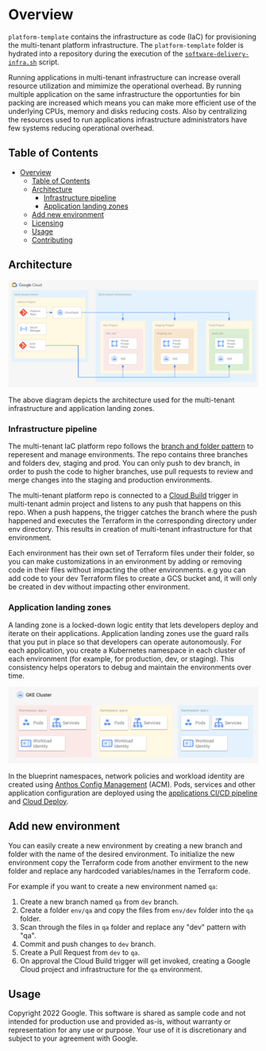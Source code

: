 # Overview

`platform-template` contains the infrastructure as code (IaC) for provisioning the multi-tenant platform infrastructure. The `platform-template` folder is hydrated into a repository during the execution of the [`software-delivery-infra.sh`][software-delivery-infra] script.

Running applications in multi-tenant infrastructure can increase overall resource utilization and mimimize the operational overhead.  By running multiple application on the same infrastructure the opportunties for bin packing are increased which means you can make more efficient use of the underlying CPUs, memory and disks reducing costs. Also by centralizing the resources used to run applications infrastructure administrators have few systems reducing operational overhead.

## Table of Contents

- [Overview](#overview)
  - [Table of Contents](#table-of-contents)
  - [Architecture](#architecture)
    - [Infrastructure pipeline](#infrastructure-pipeline)
    - [Application landing zones](#application-landing-zones)
  - [Add new environment](#add-new-environment)
  - [Licensing](#licensing)
  - [Usage](#usage)
  - [Contributing](#contributing)

## Architecture

![multi-tenant-architecture](../resources/multi-tenant-architecture.png)

The above diagram depicts the architecture used for the multi-tenant infrastructure and application landing zones.

### Infrastructure pipeline

The multi-tenant IaC platform repo follows the [branch and folder pattern][next19-infra-as-code]
to reperesent and manage environments. The repo contains three branches
and folders dev, staging and prod. You can only push to dev branch, in order
to push the code to higher branches, use pull requests to review and merge
changes into the staging and production environments.

The multi-tenant platform repo is connected to a [Cloud Build][cloud-build] trigger in multi-tenant admin project and listens to any push that happens on this repo. When a push happens, the trigger catches the branch where the push happened and executes the Terraform in the corresponding directory under env directory. This results in creation of multi-tenant infrastructure for that environment.

Each environment has their own set of Terraform files under their folder, so
you can make customizations in an environment by adding or removing code in
their files without impacting the other environments. e.g you can add code to
your dev Terraform files to create a GCS bucket and, it will only be created in
dev without impacting other environment.

### Application landing zones

A landing zone is a locked-down logic entity that lets developers deploy and iterate on their applications. Application landing zones use the guard rails that you put in place so that developers can operate autonomously. For each application, you create a Kubernetes namespace in each cluster of each environment (for example, for production, dev, or staging). This consistency helps operators to debug and maintain the environments over time.

![app-landing-zones](../resources/app-landing-zones.png)

In the blueprint namespaces, network policies and workload identity are created using [Anthos Config Management][acm] (ACM). Pods, services and other application configuration are deployed using the [applications CI/CD pipeline][infra-template] and [Cloud Deploy][cloud-deploy].

## Add new environment

You can easily create a new environment by creating a new branch and folder
with the name of the desired environment. To initialize the new environment
copy the Terraform code from another envirment to the new folder and replace
any hardcoded variables/names in the Terraform code.

For example if you want to create a new environment named `qa`:

1.  Create a new branch named `qa` from `dev` branch.
2.  Create a folder `env/qa` and copy the files from `env/dev` folder into
the `qa` folder.
3.  Scan through the files in `qa` folder and replace any "dev" pattern with
"qa".
4.  Commit and push changes to `dev` branch.
5.  Create a Pull Request from `dev` to `qa`.
6.  On approval the Cloud Build trigger will get invoked, creating a Google Cloud project and infrastructure for the `qa` environment.

## Usage

Copyright 2022 Google. This software is shared as sample code and not intended
for production use and provided as-is, without warranty or representation for
any use or purpose. Your use of it is discretionary and subject to your
agreement with Google.

<!-- LINKS: https://www.markdownguide.org/basic-syntax/#reference-style-links -->
[acm]: https://cloud.google.com/anthos/config-management
[cloud-deploy]: https://cloud.google.com/deploy
[infra-template]: ../infra-template/README.md
[software-delivery-infra]: ../launch-scripts/software-delivery-infra.sh
[next19-infra-as-code]: https://www.youtube.com/watch?v=3vfXQxWJazM
[cloud-build]: https://cloud.google.com/build/docs/overview